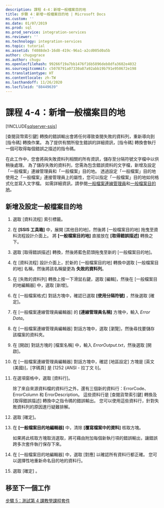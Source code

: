 ```yaml
---
description: 課程 4-4：新增一般檔案目的地
title: 步驟 4：新增一般檔案目的地 | Microsoft Docs
ms.custom: ''
ms.date: 01/07/2019
ms.prod: sql
ms.prod_service: integration-services
ms.reviewer: ''
ms.technology: integration-services
ms.topic: tutorial
ms.assetid: f4088de3-16d8-419c-96a1-a2cd005d0a5b
author: chugugrace
ms.author: chugu
ms.openlocfilehash: 99266f19a7bb1476f16b5896deb8dfa3602e4032
ms.sourcegitcommit: c5078791a07330a87a92abb19b791e950672e198
ms.translationtype: HT
ms.contentlocale: zh-TW
ms.lasthandoff: 11/26/2020
ms.locfileid: "88449639"
---
```

# <a name="lesson-4-4-add-a-flat-file-destination"></a>課程 4-4：新增一般檔案目的地

[!INCLUDE[sqlserver-ssis](../includes/applies-to-version/sqlserver-ssis.md)]



[查閱貨幣索引鍵] 轉換的錯誤輸出會將任何導致查閱失敗的資料列，重新導向到 [指令碼] 轉換作業。 為了提供有關所發生錯誤的詳細資訊，[指令碼] 轉換會執行一個可取得每個錯誤之描述的指令碼。  
  
在此工作中，您會將與失敗資料列相關的所有資訊，儲存至分隔符號文字檔中以供稍後處理。 為了儲存失敗的資料列，您需為包含錯誤資料的文字檔，新增及設定「一般檔案」連線管理員和「一般檔案」目的地。 透過設定「一般檔案」目的地使用之「一般檔案」連接管理員上的屬性，您可以指定「一般檔案」目的地如何格式化並寫入文字檔。 如需詳細資訊，請參閱[一般檔案連線管理員](../integration-services/connection-manager/flat-file-connection-manager.md)和[一般檔案目的地](../integration-services/data-flow/flat-file-destination.md)。  
  
## <a name="add-and-configure-a-flat-file-destination"></a>新增及設定一般檔案目的地  
  
1.  選取 [資料流程] 索引標籤。  
  
2.  在 **[SSIS 工具箱]** 中，展開 [其他目的地]，然後將 [一般檔案目的地] 拖曳至資料流程設計介面上。 將 **[一般檔案目的地]** 直接放在 **[取得錯誤描述]** 轉換之下。  
  
3.  選取 [取得錯誤描述] 轉換，然後將藍色箭頭拖曳至新的 [一般檔案目的地]。  
  
4.  在 [資料流程] 設計介面上，於新的 [一般檔案目的地] 轉換中選取 [一般檔案目的地] 名稱，然後將該名稱變更為 **失敗的資料列**。  
  
5.  在 [失敗的資料列] 轉換上按一下滑鼠右鍵，選取 [編輯]，然後在 [一般檔案目的地編輯器] 中，選取 [新增]。  
  
6.  在 [一般檔案格式] 對話方塊中，確認已選取 **[使用分隔符號]** ，然後選取 [確定]。  
  
7.  在 [一般檔案連線管理員編輯器] 的 **[連線管理員名稱]** 方塊中，輸入 *Error Data*。  
  
8.  在 [一般檔案連線管理員編輯器] 對話方塊中，選取 [瀏覽]，然後尋找要儲存該檔案的資料夾。  
  
9. 在 [開啟] 對話方塊的 [檔案名稱] 中，輸入 *ErrorOutput.txt*，然後選取 [開啟]。  
  
10. 在 [一般檔案連線管理員編輯器] 對話方塊中，確認 [地區設定] 方塊是 [英文 (美國)]，[字碼頁] 是 [1252 (ANSI - 拉丁文 I)]。  
  
11. 在選項窗格中，選取 [資料行]。  
  
    除了來自來源資料檔的資料行之外，還有三個新的資料行：ErrorCode、ErrorColumn 和 ErrorDescription。 這些資料行是 [查閱貨幣索引鍵] 轉換及 [取得錯誤描述] 轉換中之指令碼的錯誤輸出。 您可以使用這些資料行，針對失敗資料列的原因進行疑難排解。  
  
12. 選取 [確定]。  
  
13. 在 **[一般檔案目的地編輯器]** 中，清除 **[覆寫檔案中的資料]** 核取方塊。  
  
    如果將此核取方塊取消選取，將可藉由附加每個新執行項的錯誤輸出，讓錯誤跨多次套件執行保存下來。
  
14. 在 [一般檔案目的地編輯器] 中，選取 [對應] 以確認所有資料行都正確。 您可以選擇性地重新命名目的地的資料行。  
  
15. 選取 [確定]  。  
  
## <a name="go-to-next-task"></a>移至下一個工作
[步驟 5：測試第 4 課教學課程套件](../integration-services/lesson-4-5-testing-the-lesson-4-tutorial-package.md)  
  
  
  
